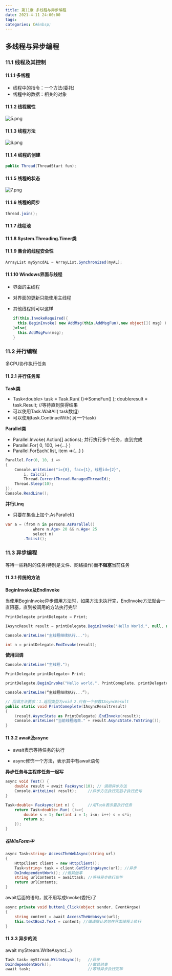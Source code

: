 ```yaml
---
title: 第11章 多线程与异步编程
date: 2021-4-11 24:00:00
tags: 
categories: C#&nbsp;
---
```

## 多线程与异步编程

### 11.1 线程及其控制

#### 11.1.1 多线程

<!-- more -->

- 线程中的指令：一个方法(委托)
- 线程中的数据：相关的对象

#### 11.1.2 线程属性

![5.png](https://i.loli.net/2021/04/20/h57PtgQducvUMH4.png)

#### 11.1.3 线程方法

![6.png](https://i.loli.net/2021/04/20/cGdofq5iAUtCTPw.png)

#### 11.1.4 线程的创建

```c#
public Thread(ThreadStart fun);
```

#### 11.1.5 线程的状态

![7.png](https://i.loli.net/2021/04/20/wi3p9CRITNtmaOr.png)

#### 11.1.6 线程的同步

```c#
thread.join();
```

#### 11.1.7 线程池

#### 11.1.8 System.Threading.Timer类

#### 11.1.9 集合的线程安全性

```c#
ArrayList mySyncdAL = ArrayList.Synchronized(myAL);
```

#### 11.1.10 Windows界面与线程

- 界面的主线程
- 对界面的更新只能使用主线程

- 其他线程则可以这样

  ```c#
  if(this.InvokeRequired){
  	this.BeginInvoke( new AddMsg(this.AddMsgFun),new object[]{ msg} ); 		//显示到界面上
  }else{
  	this.AddMsgFun(msg);
  }
  ```

### 11.2 并行编程

多CPU协作执行任务

#### 11.2.1 并行任务库

**Task类**

- Task\<double> task = Task.Run( ()=>SomeFun() );
  doubleresult = task.Result; 			//等待直到获得结果
- 可以使用Task.WaitAll( task数组)
- 可以使用task.ContinueWith( 另一个task)

**Parallel类**

- Parallel.Invoke( Action[] actions); 并行执行多个任务，直到完成
- Parallel.For( 0, 100, i=>{…} )
- Parallel.ForEach( list, item =>{…} )

```c#
Parallel.For(0, 10, i =>
{
	Console.WriteLine("i={0}, fac={1}, 线程id={2}",
		i, Calc(i),
		Thread.CurrentThread.ManagedThreadId);
    Thread.Sleep(10);
});
Console.ReadLine();
```

**并行Linq**

- 只要在集合上加个.AsParallel()

```c#
var a = (from n in persons.AsParallel()
			where n.Age> 20 && n.Age< 25
			select n)
		.ToList();
```

### 11.3 异步编程

等待一些耗时的任务(特别是文件、网络操作)而**不阻塞**当前任务

#### 11.3.1 传统的方法

**BeginInvoke及EndInvoke**

当使用BeginInvoke异步调用方法时，如果方法未执行完，EndInvoke方法就会一直阻塞，直到被调用的方法执行完毕

```c#
PrintDelegate printDelegate = Print;

IAsyncResult result = printDelegate.BeginInvoke("Hello World.", null, null);

Console.WriteLine("主线程继续执行...");

int n = printDelegate.EndInvoke(result);
```

**使用回调**

```c#
Console.WriteLine("主线程.");

PrintDelegate printDelegate= Print;

printDelegate.BeginInvoke("Hello world.", PrintComeplete, printDelegate);

Console.WriteLine(“主线程继续执行...”);
```

```c#
// 回调方法要求：1.返回类型为void 2.只有一个参数IAsyncResult
public static void PrintComeplete(IAsyncResultresult)
{
	(result.AsyncState as PrintDelegate).EndInvoke(result);
	Console.WriteLine("当前线程结束." + result.AsyncState.ToString());
}
```

#### 11.3.2 await及async

- await表示等待任务的执行

- async修饰一个方法，表示其中有await语句

**异步任务与主程序任务一起写**

```c#
async void Test() {
	double result = await FacAsync(10);	// 调用异步方法
	Console.WriteLine( result); 	//异步方法执行完后才执行此句
}

Task<double> FacAsync(int n) { 		//用Task表示要执行任务
	return Task<double>.Run( ()=>{
		double s = 1; for(int i = 1; i<n; i++) s = s*i;
        return s;
	});
}
```

##### 在WinForm中

```c#
async Task<string> AccessTheWebAsync(string url)
{
	HttpClient client = new HttpClient();
	Task<string> task = client.GetStringAsync(url); //异步
	DoIndependentWork(); //做其他事
	string urlContents = awaittask; //等待异步执行完毕
	return urlContents;
}
```

await后面的语句，就不用写成Invoke(委托)了

```c#
async private void button1_Click(object sender, EventArgse)
{
	string content = await AccessTheWebAsync(url);
	this.textBox2.Text = content; //编译器让这句在界面线程上执行
}
```

#### 11.3.3 异步的流

await myStream.WriteAsync(...)

```c#
Task task= myStream.WriteAsync(); 	//异步
DoIndependentWork(); 				//做其他事
await task; 						//等待异步执行完毕
```

